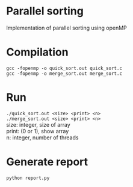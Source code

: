 # Parallel sorting
Implementation of parallel sorting using openMP

# Compilation
`gcc -fopenmp -o quick_sort.out quick_sort.c`  
`gcc -fopenmp -o merge_sort.out merge_sort.c`

# Run
`./quick_sort.out <size> <print> <n>`  
`./merge_sort.out <size> <print> <n>`  
size: integer, size of array  
print: (0 or 1), show array  
n: integer, number of threads

# Generate report
`python report.py`
